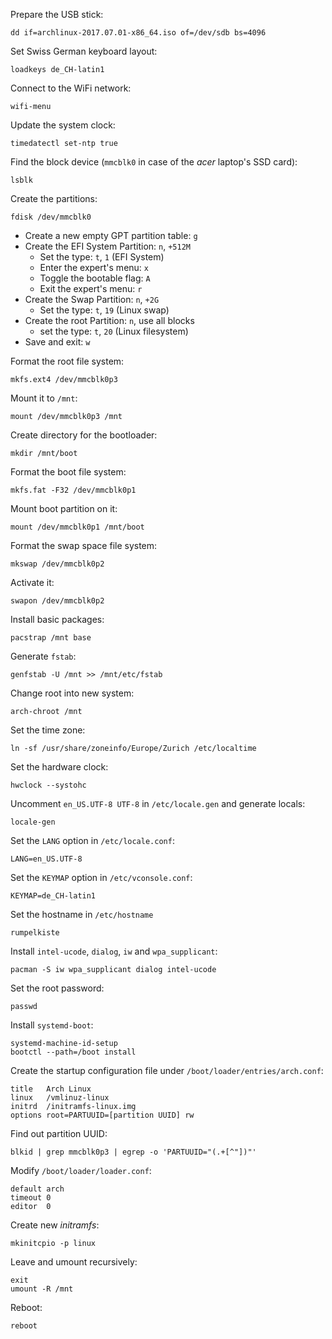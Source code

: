 Prepare the USB stick:

    dd if=archlinux-2017.07.01-x86_64.iso of=/dev/sdb bs=4096

Set Swiss German keyboard layout:

    loadkeys de_CH-latin1

Connect to the WiFi network:

    wifi-menu

Update the system clock:

    timedatectl set-ntp true

Find the block device (`mmcblk0` in case of the _acer_ laptop's SSD card):

    lsblk

Create the partitions:

    fdisk /dev/mmcblk0

- Create a new empty GPT partition table: `g`
- Create the EFI System Partition: `n`, `+512M`
    - Set the type: `t`, `1` (EFI System)
    - Enter the expert's menu: `x`
    - Toggle the bootable flag: `A`
    - Exit the expert's menu: `r`
- Create the Swap Partition: `n`, `+2G`
    - Set the type: `t`, `19` (Linux swap)
- Create the root Partition: `n`, use all blocks
    - set the type: `t`, `20` (Linux filesystem)
- Save and exit: `w`

Format the root file system:

    mkfs.ext4 /dev/mmcblk0p3

Mount it to `/mnt`:

    mount /dev/mmcblk0p3 /mnt

Create directory for the bootloader:

    mkdir /mnt/boot

Format the boot file system:

    mkfs.fat -F32 /dev/mmcblk0p1

Mount boot partition on it:

    mount /dev/mmcblk0p1 /mnt/boot

Format the swap space file system:

    mkswap /dev/mmcblk0p2

Activate it:

    swapon /dev/mmcblk0p2

Install basic packages:

    pacstrap /mnt base

Generate `fstab`:

    genfstab -U /mnt >> /mnt/etc/fstab

Change root into new system:

    arch-chroot /mnt

Set the time zone:

    ln -sf /usr/share/zoneinfo/Europe/Zurich /etc/localtime

Set the hardware clock:

    hwclock --systohc

Uncomment `en_US.UTF-8 UTF-8` in `/etc/locale.gen` and generate locals:

    locale-gen

Set the `LANG` option in `/etc/locale.conf`:

    LANG=en_US.UTF-8

Set the `KEYMAP` option in `/etc/vconsole.conf`:

    KEYMAP=de_CH-latin1

Set the hostname in `/etc/hostname`

    rumpelkiste

Install `intel-ucode`, `dialog`, `iw` and `wpa_supplicant`:

    pacman -S iw wpa_supplicant dialog intel-ucode

Set the root password:

    passwd

Install `systemd-boot`:

    systemd-machine-id-setup
    bootctl --path=/boot install

Create the startup configuration file under `/boot/loader/entries/arch.conf`:

    title   Arch Linux
    linux   /vmlinuz-linux
    initrd  /initramfs-linux.img
    options root=PARTUUID=[partition UUID] rw

Find out partition UUID:

    blkid | grep mmcblk0p3 | egrep -o 'PARTUUID="(.+[^"])"'

Modify `/boot/loader/loader.conf`:

    default arch
    timeout 0
    editor  0

Create new _initramfs_:

    mkinitcpio -p linux

Leave and umount recursively:

    exit
    umount -R /mnt

Reboot:

    reboot
